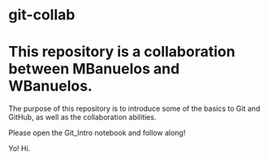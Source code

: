 # git-collab
# This repository is a collaboration between MBanuelos and WBanuelos.
The purpose of this repository is to introduce some of the basics to Git and GitHub, as well as the collaboration abilities.

Please open the Git_Intro notebook and follow along!

Yo!
Hi.
